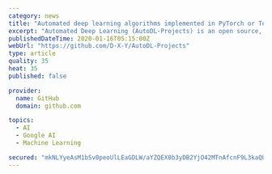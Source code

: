 ```yaml
---
category: news
title: "Automated deep learning algorithms implemented in PyTorch or Tensorflow."
excerpt: "Automated Deep Learning (AutoDL-Projects) is an open source, lightweight, but useful project for researchers. This project implemented several neural architecture search (NAS) and hyper-parameter optimization (HPO) algorithms. At the moment, this project provides the following algorithms and scripts to run them. Please see the details in the ..."
publishedDateTime: 2020-01-16T05:15:00Z
webUrl: "https://github.com/D-X-Y/AutoDL-Projects"
type: article
quality: 35
heat: 35
published: false

provider:
  name: GitHub
  domain: github.com

topics:
  - AI
  - Google AI
  - Machine Learning

secured: "mkNLYyeAsM1bSv0peoUlLEaGDLW/aYZQEX0b3yDB2YjO42MTnAfcnF9L3kaQUHd9cICApIWnzsBb1ZWhEurMD4UlN/6xfzSlKwfeBkgqz+78fhPGfmvl6cT3dJCaJKsDf0MsFlabAQMlIQ+aV4nes4tStqA9pLHsWEx/80QyPjCarcT74TT/qyd6kTnpLsDJPLbhZdfIfBA9ZTDsTqDL9DqODc/FwaC64FYPHRZoX1Q8YUQkCkbeLKkndgx/3jOwQkKE11i3xBmoKRqvYP+pXGm052KXWdFHQhIIboU1T7Hde/3z4okC/9mqHCk3W4F1VN20o2ZeRbdNSh2m5Z2FvLfN5jZ2V41NOZaN4jUyF38gCZMNY6rvOx9RGWTXR8TOfVjMonuxoURYMfdW9eAAP5/TNcohsfYmxxIq3TQIsCBGnYsxtE8/WXva7hMiqIXqdms8fv4BXg6f/PEi+6rdKQ==;sdQEQmRbCPe2GxocNAu0iQ=="
---
```


